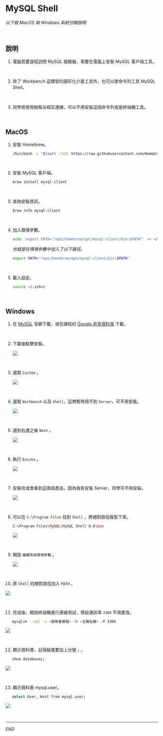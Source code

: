 # MySQL Shell

_以下就 MacOS 與 Windows 系統分開說明_

<br>

## 說明

1. 電腦若要遠程訪問 MySQL 服務器，需要在電腦上安裝 MySQL 客戶端工具。

<br>

2. 除了 Workbench 這類型的圖形化介面工具外，也可以使命令列工具 MySQL Shell。

<br>

3. 同學若使用樹莓派相互連線，可以不用安裝這個命令列或是終端機工具。

<br>

## MacOS

1. 安裝 Homebrew。

   ```bash
   /bin/bash -c "$(curl -fsSL https://raw.githubusercontent.com/Homebrew/install/HEAD/install.sh)"
   ```

<br>

2. 安裝 MySQL 客戶端。

   ```bash
   brew install mysql-client
   ```

<br>

3. 查詢安裝資訊。

   ```bash
   brew info mysql-client
   ```

<br>

4. 加入環境參數。

   ```bash
   echo 'export PATH="/opt/homebrew/opt/mysql-client/bin:$PATH"' >> ~/.zshrc
   ```

   _也就是在環境參數中加入了以下路徑。_

   ```bash
   export PATH="/opt/homebrew/opt/mysql-client/bin:$PATH"
   ```

<br>

5. 載入設定。

   ```bash
   source ~/.zshrc
   ```

<br>

## Windows

1. 在 [MySQL](https://dev.mysql.com/downloads/installer/) 官網下載，或在課程的  [Google 共享資料夾](https://drive.google.com/drive/folders/1mNUYleyox6JGOwGVHj_RCsyw2s64likf?usp=drive_link) 下載。

<br>

2. 下載後點擊安裝。

   ![](images/img_80.png)

<br>

3. 選取 `Custom` 。

   ![](images/img_81.png)

<br>

4. 選取 `Workbench` 以及 `Shell`，這裡暫時用不到 `Server`，可不用安裝。

   ![](images/img_82.png)

<br>

5. 選到右邊之後 `Next` 。

   ![](images/img_83.png)

<br>

6. 執行 `Excute` 。

   ![](images/img_84.png)

<br>

7. 安裝完成會看到這兩個產品，因為我有安裝 Server，同學可不用安裝。

   ![](images/img_85.png)

<br>

8. 可以在 `C:\Program Files` 找到 `Shell` ，將絕對路徑複製下來。

   ```bash
   C:\Program Files\MySQL\MySQL Shell 8.0\bin
   ```

   ![](images/img_86.png)

<br>

9. 開啟 `編輯系統環境參數` 。

   ![](images/img_87.png)

<br>

10. 將 `Shell` 的絕對路徑加入 `PATH` 。

   ![](images/img_88.png)

<br>

11. 完成後，開啟終端機進行連線測試，預設通訊埠 `3306` 不用更改。

   ```bash
      mysqlsh --sql -u <使用者帳號> -h <主機名稱> -P 3306
   ```

   ![](images/img_89.png)

<br>

12. 顯示資料庫，記得結尾要加上分號 `;` 。

   ```bash
      show databases;
   ```

   ![](images/img_90.png)

<br>

13. 顯示資料表 mysql.user。

   ```bash
      select User, Host from mysql.user;
   ```

   ![](images/img_91.png)

<br>

___

_END_
